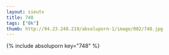 ```yaml
--- 
layout: sieutv
title: 748
tags: ["0k"]
thumb: http://94.23.248.219/absoluporn-1/image/002/748.jpg
---
```

{% include absoluporn key="748" %} 
